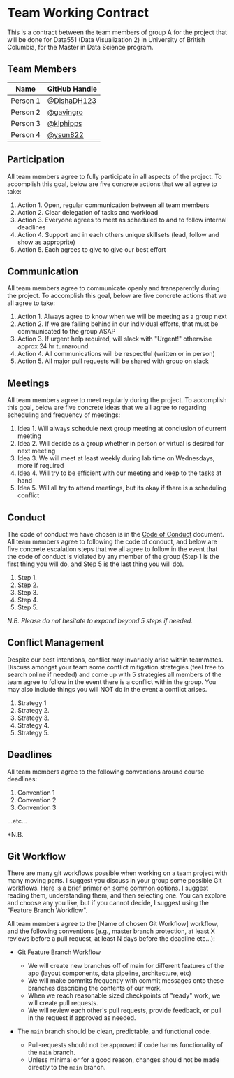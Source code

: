 # Team Working Contract

This is a contract between the team members of group A for the project that will be done for Data551 (Data Visualization 2) in University of British Columbia, for the Master in Data Science program.

## Team Members

| Name     | GitHub Handle                          |
|----------|----------------------------------------|
| Person 1 | [@DishaDH123](https://github.com/DishaDH123) |
| Person 2 | [@gavingro](https://github.com/gavingro) |
| Person 3 | [@klphipps](https://github.com/klphipps) |
| Person 4 | [@ysun822](https://github.com/ysun822) |

## Participation

All team members agree to fully participate in all aspects of the project.
To accomplish this goal, below are five concrete actions that we all agree to take:

1. Action 1. Open, regular communication between all team members 
2. Action 2. Clear delegation of tasks and workload
3. Action 3. Everyone agrees to meet as scheduled to and to follow internal deadlines
4. Action 4. Support and in each others unique skillsets (lead, follow and show as approprite)
5. Action 5. Each agrees to give to give our best effort

## Communication

All team members agree to communicate openly and transparently during the project.
To accomplish this goal, below are five concrete actions that we all agree to take:

1. Action 1. Always agree to know when we will be meeting as a group next
2. Action 2. If we are falling behind in our individual efforts, that must be communicated to the group ASAP
3. Action 3. If urgent help required, will slack with "Urgent!" otherwise approx 24 hr turnaround
4. Action 4. All communications will be respectful (written or in person)
5. Action 5. All major pull requests will be shared with group on slack

## Meetings

All team members agree to meet regularly during the project.
To accomplish this goal, below are five concrete ideas that we all agree to regarding scheduling and frequency of meetings:

1. Idea 1. Will always schedule next group meeting at conclusion of current meeting
2. Idea 2. Will decide as a group whether in person or virtual is desired for next meeting
3. Idea 3. We will meet at least weekly during lab time on Wednesdays, more if required
4. Idea 4. Will try to be efficient with our meeting and keep to the tasks at hand
5. Idea 5. Will all try to attend meetings, but its okay if there is a scheduling conflict

## Conduct

The code of conduct we have chosen is in the [Code of Conduct](./CODE_OF_CONDUCT.md) document.
All team members agree to following the code of conduct, and below are five concrete escalation steps that we all agree to follow in the event that the code of conduct is violated by any member of the group (Step 1 is the first thing you will do, and Step 5 is the last thing you will do).

1. Step 1.
2. Step 2.
3. Step 3.
4. Step 4.
5. Step 5.

*N.B. Please do not hesitate to expand beyond 5 steps if needed.*

## Conflict Management

Despite our best intentions, conflict may invariably arise within teammates.
Discuss amongst your team some conflict mitigation strategies (feel free to search online if needed) and come up with 5 strategies all members of the team agree to follow in the event there is a conflict within the group.
You may also include things you will NOT do in the event a conflict arises.

1. Strategy 1
2. Strategy 2.
3. Strategy 3.
4. Strategy 4.
5. Strategy 5.

## Deadlines

All team members agree to the following conventions around course deadlines:

1. Convention 1
2. Convention 2
3. Convention 3

...etc...

*N.B. 

## Git Workflow

There are many git workflows possible when working on a team project with many moving parts.
I suggest you discuss in your group some possible Git workflows.
[Here is a brief primer on some common options](https://www.atlassian.com/git/tutorials/comparing-workflows).
I suggest reading them, understanding them, and then selecting one.
You can explore and choose any you like, but if you cannot decide, I suggest using the "Feature Branch Workflow".


All team members agree to the [Name of chosen Git Workflow] workflow, and the following conventions (e.g., master branch protection, at least X reviews before a pull request, at least N days before the deadline etc...):

* Git Feature Branch Workflow
    * We will create new branches off of main for different features of the app (layout components, data pipeline, architecture, etc)
    * We will make commits frequently with commit messages onto these branches describing the contents of our work.
    * When we reach reasonable sized checkpoints of "ready" work, we will create pull requests.
    * We will review each other's pull requests, provide feedback, or pull in the request if approved as needed.

* The `main` branch should be clean, predictable, and functional code. 
    * Pull-requests should not be approved if code harms functionality of the `main` branch.
    * Unless minimal or for a good reason, changes should not be made directly to the `main` branch.
